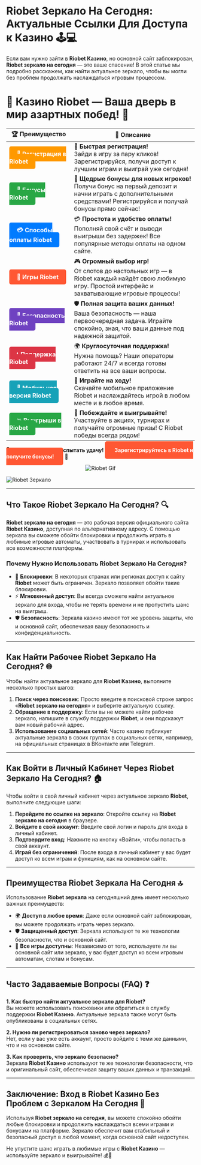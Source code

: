 # **Riobet Зеркало На Сегодня**: Актуальные Ссылки Для Доступа к Казино 🕹️💻

Если вам нужно зайти в **Riobet Казино**, но основной сайт заблокирован, **Riobet зеркало на сегодня** — это ваше спасение! В этой статье мы подробно расскажем, как найти актуальное зеркало, чтобы вы могли без проблем продолжать наслаждаться игровым процессом.

# 🎲 **Казино Riobet — Ваша дверь в мир азартных побед!** 🎰

| 🏆 **Преимущество** | 🌟 **Описание** |
|--------------------|-----------------|
| <a href="https://brandplay.link/7xBLTPyj" style="background-color: #ff9900; color: white; padding: 10px 20px; border-radius: 5px; text-decoration: none; font-weight: bold;">🎉 Регистрация в Riobet</a> | 🚀 **Быстрая регистрация!** <br> Зайди в игру за пару кликов! Зарегистрируйся, получи доступ к лучшим играм и выиграй уже сегодня! |
| <a href="https://brandplay.link/7xBLTPyj" style="background-color: #28a745; color: white; padding: 10px 20px; border-radius: 5px; text-decoration: none; font-weight: bold;">🎁 Бонусы Riobet</a> | 🎉 **Щедрые бонусы для новых игроков!** <br> Получи бонус на первый депозит и начни играть с дополнительными средствами! Регистрируйся и получай бонусы прямо сейчас! |
| <a href="https://brandplay.link/7xBLTPyj" style="background-color: #007bff; color: white; padding: 10px 20px; border-radius: 5px; text-decoration: none; font-weight: bold;">💳 Способы оплаты Riobet</a> | 💳 **Простота и удобство оплаты!** <br> Пополняй свой счёт и выводи выигрыши без задержек! Все популярные методы оплаты на одном сайте. |
| <a href="https://brandplay.link/7xBLTPyj" style="background-color: #ff5733; color: white; padding: 10px 20px; border-radius: 5px; text-decoration: none; font-weight: bold;">🎰 Игры Riobet</a> | 🎮 **Огромный выбор игр!** <br> От слотов до настольных игр — в Riobet каждый найдёт свою любимую игру. Простой интерфейс и захватывающие игровые процессы! |
| <a href="https://brandplay.link/7xBLTPyj" style="background-color: #6f42c1; color: white; padding: 10px 20px; border-radius: 5px; text-decoration: none; font-weight: bold;">🔐 Безопасность Riobet</a> | 🛡️ **Полная защита ваших данных!** <br> Ваша безопасность — наша первоочередная задача. Играйте спокойно, зная, что ваши данные под надежной защитой. |
| <a href="https://brandplay.link/7xBLTPyj" style="background-color: #dc3545; color: white; padding: 10px 20px; border-radius: 5px; text-decoration: none; font-weight: bold;">📞 Поддержка Riobet</a> | 🌍 **Круглосуточная поддержка!** <br> Нужна помощь? Наши операторы работают 24/7 и всегда готовы ответить на все ваши вопросы. |
| <a href="https://brandplay.link/7xBLTPyj" style="background-color: #17a2b8; color: white; padding: 10px 20px; border-radius: 5px; text-decoration: none; font-weight: bold;">📱 Мобильная версия Riobet</a> | 📱 **Играйте на ходу!** <br> Скачайте мобильное приложение Riobet и наслаждайтесь игрой в любом месте и в любое время. |
| <a href="https://brandplay.link/7xBLTPyj" style="background-color: #28a745; color: white; padding: 10px 20px; border-radius: 5px; text-decoration: none; font-weight: bold;">💥 Выигрыши в Riobet</a> | 🤑 **Побеждайте и выигрывайте!** <br> Участвуйте в акциях, турнирах и получайте огромные призы! С Riobet победы всегда рядом! |

🎉 **Не упустите шанс испытать удачу!** <a href="https://brandplay.link/7xBLTPyj" style="background-color: #ff5733; color: white; padding: 15px 25px; border-radius: 5px; text-decoration: none; font-weight: bold;">Зарегистрируйтесь в Riobet и получите бонусы!</a> 🌟

<p align="center">
  <img src="https://i.pinimg.com/originals/1d/b3/25/1db325483acbe642c6d4e6fdd73a4988.gif" alt="Riobet Gif">
</p>


![Riobet Зеркало](https://www.bragazeta.ru/wp-content/uploads/2023/06/riobet1.webp)

---

## Что Такое **Riobet Зеркало На Сегодня**? 🔍

**Riobet зеркало на сегодня** — это рабочая версия официального сайта **Riobet Казино**, доступная по альтернативному адресу. С помощью зеркала вы сможете обойти блокировки и продолжить играть в любимые игровые автоматы, участвовать в турнирах и использовать все возможности платформы.

### Почему Нужно Использовать **Riobet Зеркало На Сегодня**?
- 🚫 **Блокировки**: В некоторых странах или регионах доступ к сайту **Riobet** может быть ограничен. Зеркало позволяет обойти такие блокировки.
- ⚡ **Мгновенный доступ**: Вы всегда сможете найти актуальное зеркало для входа, чтобы не терять времени и не пропустить шанс на выигрыш.
- 🛡️ **Безопасность**: Зеркала казино имеют тот же уровень защиты, что и основной сайт, обеспечивая вашу безопасность и конфиденциальность.

---

## Как Найти Рабочее **Riobet Зеркало На Сегодня**? 🌐

Чтобы найти актуальное зеркало для **Riobet Казино**, выполните несколько простых шагов:

1. **Поиск через поисковик**: Просто введите в поисковой строке запрос «**Riobet зеркало на сегодня**» и выберите актуальную ссылку.
2. **Обращение в поддержку**: Если вы не можете найти рабочее зеркало, напишите в службу поддержки **Riobet**, и они подскажут вам новый рабочий адрес.
3. **Использование социальных сетей**: Часто казино публикует актуальные зеркала в своих группах в социальных сетях, например, на официальных страницах в ВКонтакте или Telegram.

---

## Как Войти в Личный Кабинет Через **Riobet Зеркало На Сегодня**? 🏠

Чтобы войти в свой личный кабинет через актуальное зеркало **Riobet**, выполните следующие шаги:

1. **Перейдите по ссылке на зеркало**: Откройте ссылку на **Riobet зеркало на сегодня** в браузере.
2. **Войдите в свой аккаунт**: Введите свой логин и пароль для входа в личный кабинет.
3. **Подтвердите вход**: Нажмите на кнопку «Войти», чтобы попасть в свой аккаунт.
4. **Играй без ограничений**: После входа в личный кабинет у вас будет доступ ко всем играм и функциям, как на основном сайте.

---

## Преимущества **Riobet Зеркала На Сегодня** 🔝

Использование **Riobet зеркала** на сегодняшний день имеет несколько важных преимуществ:

- 🌍 **Доступ в любое время**: Даже если основной сайт заблокирован, вы можете продолжать играть через зеркало.
- 🛡️ **Защищенный доступ**: Зеркала используют те же технологии безопасности, что и основной сайт.
- 🎰 **Все игры доступны**: Независимо от того, используете ли вы основной сайт или зеркало, у вас будет доступ ко всем игровым автоматам, слотам и бонусам.

---

## Часто Задаваемые Вопросы (FAQ) ❓

**1. Как быстро найти актуальное зеркало для **Riobet**?**  
Вы можете использовать поисковики или обратиться в службу поддержки **Riobet Казино**. Актуальные зеркала также могут быть опубликованы в социальных сетях.

**2. Нужно ли регистрироваться заново через зеркало?**  
Нет, если у вас уже есть аккаунт, просто войдите с теми же данными, что и на основном сайте.

**3. Как проверить, что зеркало безопасно?**  
Зеркала **Riobet Казино** используют те же технологии безопасности, что и оригинальный сайт, обеспечивая защиту ваших данных и транзакций.

---

## Заключение: Вход в **Riobet Казино** Без Проблем с **Зеркалом На Сегодня** 🔑

Используя **Riobet зеркало на сегодня**, вы можете спокойно обойти любые блокировки и продолжить наслаждаться всеми играми и бонусами на платформе. Зеркало обеспечит вам стабильный и безопасный доступ в любой момент, когда основной сайт недоступен.

Не упустите шанс играть в любимые игры с **Riobet Казино** — используйте зеркало и выигрывайте! 💰🎰

